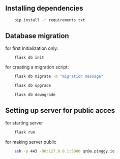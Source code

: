 ## Installing dependencies

```bash
    pip install -r requirements.txt
```

## Database migration

for first Initialization only:

```bash
    flask db init
```

for creating a migration script:

```bash
    flask db migrate -m "migration message"
```

```bash
    flask db upgrade
```

```bash
    flask db downgrade
```

## Setting up server for public acces

for starting server

```bash
    flask run
```

for making server public

```bash
    ssh -p 443 -R0:127.0.0.1:5000 qr@a.pinggy.io
```
